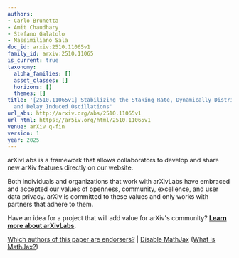 ```yaml
---
authors:
- Carlo Brunetta
- Amit Chaudhary
- Stefano Galatolo
- Massimiliano Sala
doc_id: arxiv:2510.11065v1
family_id: arxiv:2510.11065
is_current: true
taxonomy:
  alpha_families: []
  asset_classes: []
  horizons: []
  themes: []
title: '[2510.11065v1] Stabilizing the Staking Rate, Dynamically Distributed Inflation
  and Delay Induced Oscillations'
url_abs: http://arxiv.org/abs/2510.11065v1
url_html: https://ar5iv.org/html/2510.11065v1
venue: arXiv q-fin
version: 1
year: 2025
---
```



arXivLabs is a framework that allows collaborators to develop and share new arXiv features directly on our website.

Both individuals and organizations that work with arXivLabs have embraced and accepted our values of openness, community, excellence, and user data privacy. arXiv is committed to these values and only works with partners that adhere to them.

Have an idea for a project that will add value for arXiv's community? [**Learn more about arXivLabs**](https://info.arxiv.org/labs/index.html).

[Which authors of this paper are endorsers?](/auth/show-endorsers/2510.11065) |
[Disable MathJax](javascript:setMathjaxCookie()) ([What is MathJax?](https://info.arxiv.org/help/mathjax.html))